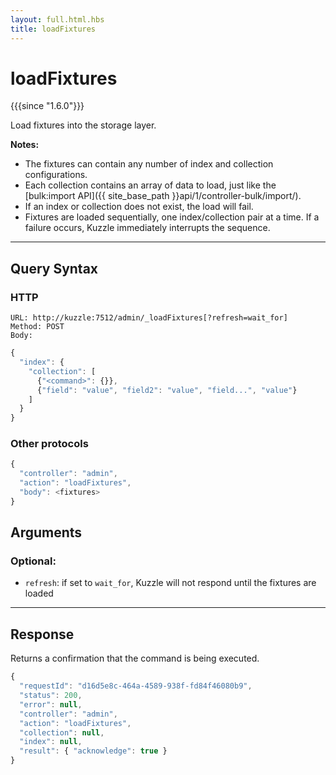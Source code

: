 ```yaml
---
layout: full.html.hbs
title: loadFixtures
---
```


# loadFixtures

{{{since "1.6.0"}}}

Load fixtures into the storage layer.

**Notes:**

* The fixtures can contain any number of index and collection configurations.
* Each collection contains an array of data to load, just like the [bulk:import API]({{ site_base_path }}api/1/controller-bulk/import/).
* If an index or collection does not exist, the load will fail.
* Fixtures are loaded sequentially, one index/collection pair at a time. If a failure occurs, Kuzzle immediately interrupts the sequence.

---

## Query Syntax

### HTTP

```http
URL: http://kuzzle:7512/admin/_loadFixtures[?refresh=wait_for]
Method: POST
Body:
```

```js
{
  "index": {
    "collection": [
      {"<command>": {}},
      {"field": "value", "field2": "value", "field...", "value"}
    ]
  }
}
```


### Other protocols


```js
{
  "controller": "admin",
  "action": "loadFixtures",
  "body": <fixtures>
}
```

## Arguments

### Optional:

* `refresh`: if set to `wait_for`, Kuzzle will not respond until the fixtures are loaded

---

## Response

Returns a confirmation that the command is being executed.

```js
{
  "requestId": "d16d5e8c-464a-4589-938f-fd84f46080b9",
  "status": 200,
  "error": null,
  "controller": "admin",
  "action": "loadFixtures",
  "collection": null,
  "index": null,
  "result": { "acknowledge": true }
}
```
